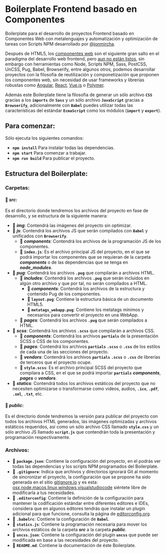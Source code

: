 # Boilerplate Frontend basado en Componentes

Boilerplate para el desarrollo de proyectos Frontend basado en Componentes Web con metalenguajes y automatización y optimización de tareas con Scripts NPM desarrollado por [@jonmircha](http://jonmircha.com).

Después de HTML5, los [componentes web](https://www.webcomponents.org/) son el siguiente gran salto en el paradigma del desarrollo web frontend, pero [aun no están listos](http://caniuse.com/#search=components), sin embargo con herramientas como Node, Scripts NPM, Sass, PostCSS, UnCSS, Pug, Babel, Browserify, entre algunos otros, podemos desarrollar proyectos con la filosofía de reutilización y componetización que proponen los componentes web, sin necesidad de usar frameworks y librerías robustas como [Angular](https://angular.io/), [React](https://facebook.github.io/react/), [Vue.js](https://vuejs.org/) o [Polymer](https://www.polymer-project.org/).

Además este Boilerplate tiene la filosofía de generar un sólo archivo **`CSS`** gracias a los **`imports`** de **`Sass`** y un sólo archivo **`JavaScript`** gracias a **`Browserify`**, adicionalmente con **`Babel`** puedes utilizar todas las características del estándar **`EcmaScript`** como los módulos (**`import`** y **`export`**).

## Para comenzar:

Sólo ejecuta los siguientes comandos:

* **`npm install`** Para instalar todas las dependencias.
* **`npm start`** Para comenzar a trabajar.
* **`npm run build`** Para publicar el proyecto.

## Estructura del Boilerplate:

### Carpetas:

#### :file_folder: ***src***:

Es el directorio donde tendremos los archivos del proyecto en fase de desarrollo, y se estructura de la siguiente manera:

* :file_folder: ***img***: Contendrá las imágenes del proyecto sin optimizar.
* :file_folder: ***js***: Contendrá los archivos JS que serán compilados con **`Babel`** y unificados con **`Browserify`**.
  * :file_folder: ***components***: Contendrá los archivos de la programación JS de los componentes.
  * :page_facing_up: **`index.js`**: Es el archivo principal JS del proyecto, en el que se podrá importar los componentes que se requieran de la carpeta ***components*** o de las dependencias que se tenga en ***node_modules***.
* :file_folder: ***pug***: Contendrá los archivos **`.pug`** que compilarán a archivos HTML.
  * :file_folder: ***includes***: Contendrá los archivos **`.pug`** que serán incluidos en algún otro archivo y que por tal, no serán compílados a HTML.
    * :file_folder: ***components***: Contendrá los archivos de la estructura y contenido Pug de los componentes.
    * :page_facing_up: **`layout.pug`**: Contiene la estructura básica de un documento HTML5.
    * :page_facing_up: **`metatags_webapp.pug`**: Contiene los metatags mínimos y necesarios para convertir el proyecto en una WebApp.
  * :file_folder: ***pages***: Contendrá los archivos **`.pug`** que serán compilados a HTML.
* :file_folder: ***scss***: Contendrá los archivos **`.scss`** que compilarán a archivos CSS.
  * :file_folder: ***components***: Contendrá los archivos **`partials`** de la presentación SCSS o CSS de los componentes.
  * :file_folder: ***pages***: Contendrá los archivos **`partials`** **`.scss`** o **`.css`** de los estilos de cada una de las secciones del proyecto.
  * :file_folder: ***vendors***: Contendrá los archivos **`partials`** **`.scss`** o **`.css`** de librerías de terceros que el proyecto ocupe.
  * :page_facing_up: **`style.scss`**: Es el archivo principal SCSS del proyecto que compilara a CSS, en el que se podrá importar **`partials`** ***components***, ***pages*** o ***vendors***.
* :file_folder: ***statics***: Contendrá todos los archivos estáticos del proyecto que no necesiten optimizarse o transformarse como videos, audios, **`.ico`**, **`.pdf`**, **`.xml`**, **`.txt`**, etc.

#### :file_folder: ***public***:

Es el directorio donde tendremos la versión para publicar del proyecto con todos los archivos HTML generados, lás imágenes optimizadas y archivos estáticos requeridos, así como un sólo archivo CSS llamado **`style.css`** y un sólo archivo JS llamado **`script.js`** que contendrán toda la presentación y programación respectivamente.

### Archivos:

* :page_facing_up: **`package.json`**: Contiene la configuración del proyecto, en el podrás ver todas las dependencias y los scripts NPM programados del Boilerplate.
* :page_facing_up: **`.gitignore`**: Indica que archivos y directorios ignorará Git al momento de sincronizar el proyecto, la configuración que se propone ha sido generada en el sitio [gitignore.io](https://www.gitignore.io/) y es esta: [osx,node,macos,linux,windows,visualstudiocode](https://www.gitignore.io/api/osx,node,macos,linux,windows,visualstudiocode) siéntete libre de modificarla a tus necesidades.
* :page_facing_up: **`.editorconfig`**: Contiene la definición de la configuración para mantener la codificación estándar entre diferentes editores e IDEs, considera que en algunos editores tendrás que instalar un plugin adicional para que funcione, consulta la página de [editorconfig.org](http://editorconfig.org/).
* :page_facing_up: **`.babelrc`**: Contiene la configuración de **`Babel`**.
* :page_facing_up: **`statics.js`**: Contiene la programación necesaria para mover los archivos estáticos de la carpeta ***src*** a la carpeta ***public***.
* :page_facing_up: **`uncss.json`**: Contiene la configuración del plugin **`uncss`** que puede ser modificada en base a las necesidades del proyecto.
* :page_facing_up: **`README.md`**: Contiene la documentación de éste Boilerplate.